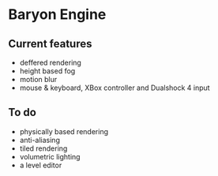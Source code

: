 # Baryon Engine
## Current features
* deffered rendering
* height based fog
* motion blur
* mouse & keyboard, XBox controller and Dualshock 4 input
## To do
* physically based rendering
* anti-aliasing
* tiled rendering
* volumetric lighting
* a level editor
